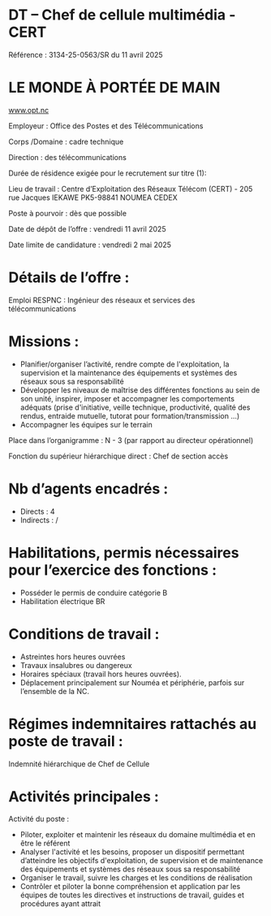 # DT – Chef de cellule multimédia - CERT

Référence : 3134-25-0563/SR du 11 avril 2025

# LE MONDE À PORTÉE DE MAIN

www.opt.nc

Employeur : Office des Postes et des Télécommunications

Corps /Domaine : cadre technique

Direction : des télécommunications

Durée de résidence exigée pour le recrutement sur titre (1):

Lieu de travail : Centre d’Exploitation des Réseaux Télécom (CERT) - 205 rue Jacques IEKAWE PK5-98841 NOUMEA CEDEX

Poste à pourvoir : dès que possible

Date de dépôt de l’offre : vendredi 11 avril 2025

Date limite de candidature : vendredi 2 mai 2025

# Détails de l’offre :

Emploi RESPNC : Ingénieur des réseaux et services des télécommunications

# Missions :

- Planifier/organiser l’activité, rendre compte de l'exploitation, la supervision et la maintenance des équipements et systèmes des réseaux sous sa responsabilité
- Développer les niveaux de maîtrise des différentes fonctions au sein de son unité, inspirer, imposer et accompagner les comportements adéquats (prise d'initiative, veille technique, productivité, qualité des rendus, entraide mutuelle, tutorat pour formation/transmission ...)
- Accompagner les équipes sur le terrain

Place dans l’organigramme : N - 3 (par rapport au directeur opérationnel)

Fonction du supérieur hiérarchique direct : Chef de section accès

# Nb d’agents encadrés :

- Directs : 4
- Indirects : /

# Habilitations, permis nécessaires pour l’exercice des fonctions :

- Posséder le permis de conduire catégorie B
- Habilitation électrique BR

# Conditions de travail :

- Astreintes hors heures ouvrées
- Travaux insalubres ou dangereux
- Horaires spéciaux (travail hors heures ouvrées).
- Déplacement principalement sur Nouméa et périphérie, parfois sur l’ensemble de la NC.

# Régimes indemnitaires rattachés au poste de travail :

Indemnité hiérarchique de Chef de Cellule

# Activités principales :

Activité du poste :

- Piloter, exploiter et maintenir les réseaux du domaine multimédia et en être le référent
- Analyser l'activité et les besoins, proposer un dispositif permettant d’atteindre les objectifs d'exploitation, de supervision et de maintenance des équipements et systèmes des réseaux sous sa responsabilité
- Organiser le travail, suivre les charges et les conditions de réalisation
- Contrôler et piloter la bonne compréhension et application par les équipes de toutes les directives et instructions de travail, guides et procédures ayant attrait